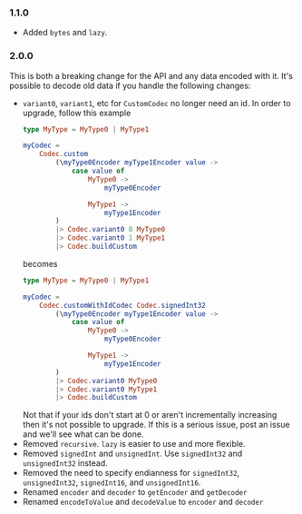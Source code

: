 ### 1.1.0
* Added `bytes` and `lazy`.

### 2.0.0 

This is both a breaking change for the API and any data encoded with it. It's possible to decode old data if you handle the following changes:


* `variant0`, `variant1`, etc for `CustomCodec` no longer need an id. In order to upgrade, follow this example
    ```elm
    type MyType = MyType0 | MyType1
    
    myCodec = 
        Codec.custom
            (\myType0Encoder myType1Encoder value ->
                case value of
                    MyType0 ->
                        myType0Encoder
    
                    MyType1 ->
                        myType1Encoder
            )
            |> Codec.variant0 0 MyType0
            |> Codec.variant0 1 MyType1
            |> Codec.buildCustom
    ```
    becomes
    ```elm
    type MyType = MyType0 | MyType1
    
    myCodec = 
        Codec.customWithIdCodec Codec.signedInt32
            (\myType0Encoder myType1Encoder value ->
                case value of
                    MyType0 ->
                        myType0Encoder
    
                    MyType1 ->
                        myType1Encoder
            )
            |> Codec.variant0 MyType0
            |> Codec.variant0 MyType1
            |> Codec.buildCustom
    ```
    Not that if your ids don't start at 0 or aren't incrementally increasing then it's not possible to upgrade. If this is a serious issue, post an issue and we'll see what can be done.
* Removed `recursive`. `lazy` is easier to use and more flexible. 
* Removed `signedInt` and `unsignedInt`. Use `signedInt32` and `unsignedInt32` instead.
* Removed the need to specify endianness for `signedInt32`, `unsignedInt32`, `signedInt16`, and `unsignedInt16`.
* Renamed `encoder` and `decoder` to `getEncoder` and `getDecoder`
* Renamed `encodeToValue` and `decodeValue` to `encoder` and `decoder`